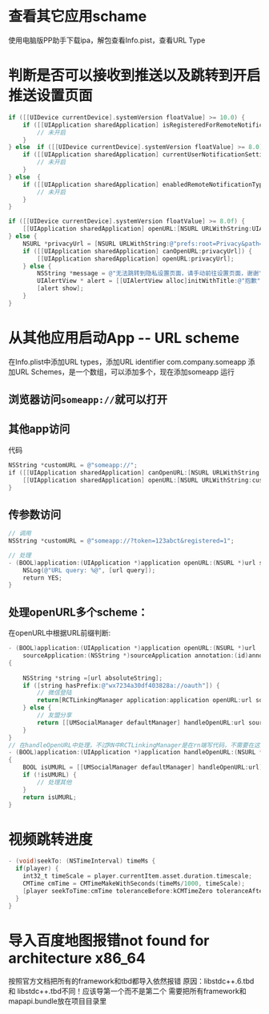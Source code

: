 # 查看其它应用schame
使用电脑版PP助手下载ipa，解包查看Info.pist，查看URL Type

# 判断是否可以接收到推送以及跳转到开启推送设置页面
```objective-c
if ([[UIDevice currentDevice].systemVersion floatValue] >= 10.0) {
	if ([[UIApplication sharedApplication] isRegisteredForRemoteNotifications] == false) {
		// 未开启
	}
} else	if ([[UIDevice currentDevice].systemVersion floatValue] >= 8.0) {
	if ([[UIApplication sharedApplication] currentUserNotificationSettings].types  == UIRemoteNotificationTypeNone) {
		// 未开启
	}
} else  {
	if ([[UIApplication sharedApplication] enabledRemoteNotificationTypes] == UIRemoteNotificationTypeNone) {
		// 未开启
	}
}

if ([[UIDevice currentDevice].systemVersion floatValue] >= 8.0f) {
	[[UIApplication sharedApplication] openURL:[NSURL URLWithString:UIApplicationOpenSettingsURLString]];
} else {
	NSURL *privacyUrl = [NSURL URLWithString:@"prefs:root=Privacy&path=PHOTOS"];
	if ([[UIApplication sharedApplication] canOpenURL:privacyUrl]) {
		[[UIApplication sharedApplication] openURL:privacyUrl];
	} else {
		NSString *message = @"无法跳转到隐私设置页面，请手动前往设置页面，谢谢";
		UIAlertView * alert = [[UIAlertView alloc]initWithTitle:@"抱歉" message:message delegate:nil cancelButtonTitle:@"确定" otherButtonTitles: nil];
		[alert show];
	}
}
```

# 从其他应用启动App -- URL scheme
在Info.plist中添加URL types，添加URL identifier com.company.someapp
添加URL Schemes，是一个数组，可以添加多个，现在添加someapp
运行
## 浏览器访问`someapp://`就可以打开
## 其他app访问
代码
```objective-c
NSString *customURL = @"someapp://"; 
if ([[UIApplication sharedApplication] canOpenURL:[NSURL URLWithString:customURL]]) { 
	[[UIApplication sharedApplication] openURL:[NSURL URLWithString:customURL]]; 
} 
```
## 传参数访问
```objective-c
// 调用
NSString *customURL = @"someapp://?token=123abct&registered=1"; 

// 处理
- (BOOL)application:(UIApplication *)application openURL:(NSURL *)url sourceApplication:(NSString *)sourceApplication annotation:(id)annotation {
	NSLog(@"URL query: %@", [url query]); 
	return YES; 
} 
```

## 处理openURL多个scheme：
在openURL中根据URL前缀判断:
```objective-c
- (BOOL)application:(UIApplication *)application openURL:(NSURL *)url
	sourceApplication:(NSString *)sourceApplication annotation:(id)annotation
{
	
	NSString *string =[url absoluteString];
	if ([string hasPrefix:@"wx7234a30df403828a://oauth"]) {
		// 微信登陆
		return[RCTLinkingManager application:application openURL:url sourceApplication:sourceApplication annotation:annotation];
	} else {
		// 友盟分享
		return [[UMSocialManager defaultManager] handleOpenURL:url sourceApplication:sourceApplication annotation:annotation];
	}
}
// 在handleOpenURL中处理，不过RN中RCTLinkingManager是在rn端写代码，不需要在这里写了
- (BOOL)application:(UIApplication *)application handleOpenURL:(NSURL *)url
{
	BOOL isUMURL = [[UMSocialManager defaultManager] handleOpenURL:url];
	if (!isUMURL) {
		// 处理其他
	}
	return isUMURL;
}
```

# 视频跳转进度
```objective-c
- (void)seekTo: (NSTimeInterval) timeMs {
  if(player) {
	int32_t timeScale = player.currentItem.asset.duration.timescale;
    CMTime cmTime = CMTimeMakeWithSeconds(timeMs/1000, timeScale);
	[player seekToTime:cmTime toleranceBefore:kCMTimeZero toleranceAfter:kCMTimeZero];
  }
}
```

# 导入百度地图报错not found for architecture x86_64
按照官方文档把所有的framework和tbd都导入依然报错
原因：libstdc++.6.tbd 和 libstdc++.tbd不同！应该导第一个而不是第二个
需要把所有framework和mapapi.bundle放在项目目录里



                      